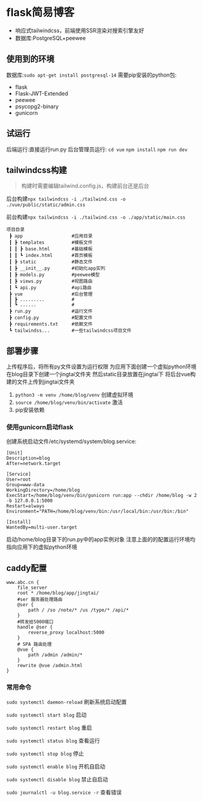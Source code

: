# flask简易博客

- 响应式tailwindcss，前端使用SSR渲染对搜索引擎友好
- 数据库:PostgreSQL+peewee

## 使用到的环境
数据库:`sudo apt-get install postgresql-14`
需要pip安装的python包:
- flask
- Flask-JWT-Extended
- peewee
- psycopg2-binary
- gunicorn


## 试运行
后端运行:直接运行run.py
后台管理员运行:
`cd vue`
`npm install`
`npm run dev`

## tailwindcss构建

> 构建时需要编辑tailwind.config.js，构建前台还是后台

后台构建`npx tailwindcss -i ./tailwind.css -o ./vue/public/static/admin.css`

前台构建`npx tailwindcss -i ./tailwind.css -o ./app/static/main.css`

```
项目目录
 ┣ app                  #应用目录
 ┃ ┣ templates          #模板文件
 ┃ ┃ ┣ base.html        #基础模板  
 ┃ ┃ ┗ index.html       #首页模板
 ┃ ┣ static             #静态文件
 ┃ ┣ __init__.py        #初始化app实列
 ┃ ┣ models.py          #peewee模型
 ┃ ┣ views.py           #视图路由
 ┃ ┗ api.py             #api路由
 ┣ vue                  #后台管理
 ┃ ┣ .........          #
 ┃ ┗ ......             #
 ┣ run.py               #运行文件
 ┣ config.py            #配置文件
 ┣ requirements.txt     #依赖文件
 ┗ tailwindss...		#一些tailwindcss项目文件
```

## 部署步骤
上传程序后，将所有py文件设置为运行权限
为应用下面创建一个虚拟python环境
在blog目录下创建一个jingtai文件夹
然后static目录放置在jingtai下
将后台vue构建的文件上传到jingtai文件夹

1. `python3 -m venv /home/blog/venv` 创建虚拟环境
2. `source /home/blog/venv/bin/activate` 激活
3. pip安装依赖


### 使用gunicorn启动flask
创建系统启动文件/etc/systemd/system/blog.service:
```
[Unit]
Description=blog
After=network.target

[Service]
User=root
Group=www-data
WorkingDirectory=/home/blog
ExecStart=/home/blog/venv/bin/gunicorn run:app --chdir /home/blog -w 2 -b 127.0.0.1:5000
Restart=always
Environment="PATH=/home/blog/venv/bin:/usr/local/bin:/usr/bin:/bin"

[Install]
WantedBy=multi-user.target
```
启动/home/blog目录下的run.py中的app实例对象
注意上面的的配置运行环境均指向应用下的虚拟python环境

## caddy配置
```
www.abc.cn {
	file_server
	root * /home/blog/app/jingtai/
	#ser 服务器处理路由
	@ser {
        path / /so /note/* /us /type/* /api/*
    }
	#转发给5000端口
	handle @ser {
		reverse_proxy localhost:5000
	}
	# SPA 路由处理
    @vue {
        path /admin /admin/*
    }
    rewrite @vue /admin.html
}
```

### 常用命令
`sudo systemctl daemon-reload` 刷新系统启动配置

`sudo systemctl start blog` 启动

`sudo systemctl restart blog` 重启

`sudo systemctl status blog` 查看运行

`sudo systemctl stop blog` 停止

`sudo systemctl enable blog` 开机自启动

`sudo systemctl disable blog`   禁止自启动

`sudo journalctl -u blog.service -r` 查看错误



